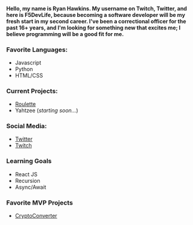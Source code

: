 #### Hello, my name is Ryan Hawkins. My username on Twitch, Twitter, and here is **F5DevLife**, because becoming a software developer will be my fresh start in my second career. I've been a correctional officer for the past 16+ years, and I'm looking for something new that excites me; I believe programming will be a good fit for me.

### Favorite Languages:
- Javascript
- Python
- HTML/CSS


### Current Projects:
- [Roulette](https://f5devlife.github.io/Roulette/)
- Yahtzee (_starting soon..._)


### Social Media:
- [Twitter](https://twitter.com/f5devlife)
- [Twitch](https://www.twitch.tv/ryankhawkins)


### Learning Goals
- React JS
- Recursion
- Async/Await


### Favorite MVP Projects
- [CryptoConverter](https://github.com/F5DevLife/JS-CryptoConverter)
